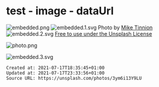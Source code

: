 # test - image - dataUrl

![embedded.png](./_resources/test_-_image_-_dataUrl.resources/embedded.png)
![embedded.1.svg](./_resources/test_-_image_-_dataUrl.resources/embedded.1.svg) Photo by [Mike Tinnion](https://unsplash.com/@m15ky)
![embedded.2.svg](./_resources/test_-_image_-_dataUrl.resources/embedded.2.svg)
[Free to use under the Unsplash License](https://unsplash.com/license)

![photo.png](./_resources/test_-_image_-_dataUrl.resources/photo.png)

![embedded.3.svg](./_resources/test_-_image_-_dataUrl.resources/embedded.3.svg)

    Created at: 2021-07-17T18:35:45+01:00
    Updated at: 2021-07-17T23:33:56+01:00
    Source URL: https://unsplash.com/photos/3ym6i13Y9LU


